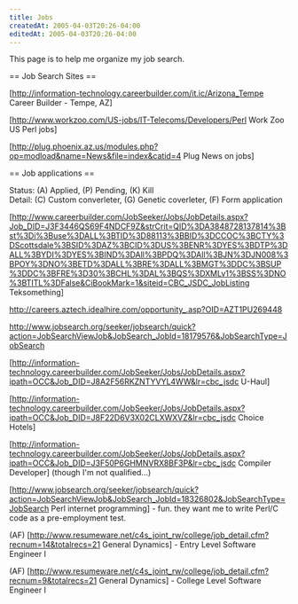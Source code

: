 ```yaml
---
title: Jobs
createdAt: 2005-04-03T20:26-04:00
editedAt: 2005-04-03T20:26-04:00
---
```


This page is to help me organize my job search.

== Job Search Sites ==

[http://information-technology.careerbuilder.com/it.ic/Arizona_Tempe Career Builder - Tempe, AZ]

[http://www.workzoo.com/US-jobs/IT-Telecoms/Developers/Perl Work Zoo US Perl jobs]

[http://plug.phoenix.az.us/modules.php?op=modload&name=News&file=index&catid=4 Plug News on jobs]

== Job applications ==

Status: (A) Applied, (P) Pending, (K) Kill<br>
Detail: (C) Custom converleter, (G) Genetic coverleter, (F) Form application

[http://www.careerbuilder.com/JobSeeker/Jobs/JobDetails.aspx?Job_DID=J3F3446QS69F4NDCF9Z&strCrit=QID%3DA3848728137814%3Bst%3Di%3Buse%3DALL%3BTID%3D88113%3BBID%3DCCOC%3BCTY%3DScottsdale%3BSID%3DAZ%3BCID%3DUS%3BENR%3DYES%3BDTP%3DALL%3BYDI%3DYES%3BIND%3DAll%3BPDQ%3DAll%3BJN%3DJN008%3BPOY%3DNO%3BETD%3DALL%3BRE%3DALL%3BMGT%3DDC%3BSUP%3DDC%3BFRE%3D30%3BCHL%3DAL%3BQS%3DXMLv1%3BSS%3DNO%3BTITL%3DFalse&CiBookMark=1&siteid=CBC_JSDC_JobListing Teksomething]

http://careers.aztech.idealhire.com/opportunity_.asp?OID=AZT1PU269448

http://www.jobsearch.org/seeker/jobsearch/quick?action=JobSearchViewJob&JobSearch_JobId=18179576&JobSearchType=JobSearch

[http://information-technology.careerbuilder.com/JobSeeker/Jobs/JobDetails.aspx?ipath=OCC&Job_DID=J8A2F56RKZNTYVYL4WW&lr=cbc_jsdc U-Haul]


[http://information-technology.careerbuilder.com/JobSeeker/Jobs/JobDetails.aspx?ipath=OCC&Job_DID=J8F22D6V3X02CLXWXVZ&lr=cbc_jsdc Choice Hotels]

[http://information-technology.careerbuilder.com/JobSeeker/Jobs/JobDetails.aspx?ipath=OCC&Job_DID=J3F50P6GHMNVRX8BF3P&lr=cbc_jsdc Compiler Developer] (though I'm not qualified...)

[http://www.jobsearch.org/seeker/jobsearch/quick?action=JobSearchViewJob&JobSearch_JobId=18326802&JobSearchType=JobSearch Perl internet programming] - fun. they want me to write Perl/C code as a pre-employment test.

(AF) [http://www.resumeware.net/c4s_joint_rw/college/job_detail.cfm?recnum=14&totalrecs=21 General Dynamics] - Entry Level Software Engineer I

(AF) [http://www.resumeware.net/c4s_joint_rw/college/job_detail.cfm?recnum=9&totalrecs=21 General Dynamics] - College Level Software Engineer I

